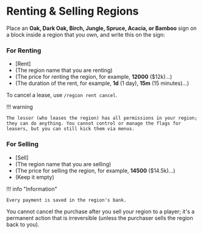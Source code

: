 # Renting & Selling Regions

Place an **Oak, Dark Oak, Birch, Jungle, Spruce, Acacia, or Bamboo** sign on a block inside a region that you own, and write this on the sign:

### For Renting

* \[Rent]
* (The region name that you are renting)
* (The price for renting the region, for example, **12000** ($12k)...)
* (The duration of the rent, for example, **1d** (1 day), **15m** (15 minutes)...)&#x20;

To cancel a lease, use `/region rent cancel`.

!!! warning

    The lessor (who leases the region) has all permissions in your region; they can do anything. You cannot control or manage the flags for leasers, but you can still kick them via menus.

### For Selling

* \[Sell]
* (The region name that you are selling)
* (The price for selling the region, for example, **14500** ($14.5k)...)
* (Keep it empty)

!!! info "Information"

    Every payment is saved in the region's bank.

You cannot cancel the purchase after you sell your region to a player; it's a permanent action that is irreversible (unless the purchaser sells the region back to you).
